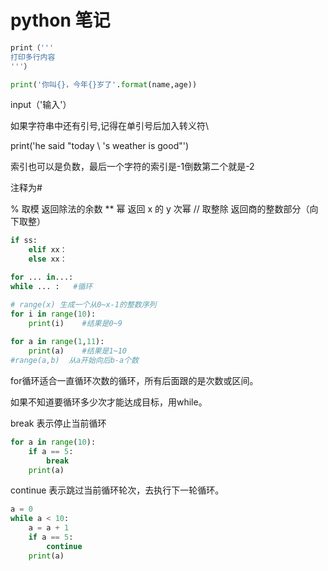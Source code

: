 # python 笔记



```python
print（'''
打印多行内容
'''）
```

```python
print('你叫{}，今年{}岁了'.format(name,age))
```

input（'输入'）

如果字符串中还有引号,记得在单引号后加入转义符\

print('he said "today \ 's weather is good"')

索引也可以是负数，最后一个字符的索引是-1倒数第二个就是-2

注释为#

%	取模	    返回除法的余数
**	幂	       返回 x 的 y 次幂
//	取整除	 返回商的整数部分（向下取整）

```python
if ss:
	elif xx：
	else xx：
```

```python
for ... in...:
while ... :   #循环
```

```python
# range(x) 生成一个从0~x-1的整数序列  
for i in range(10):
    print(i)	#结果是0~9
    
for a in range(1,11):
    print(a)	#结果是1~10
#range(a,b)  从a开始向后b-a个数
```

for循环适合一直循环次数的循环，所有后面跟的是次数或区间。

如果不知道要循环多少次才能达成目标，用while。

break 表示停止当前循环

```python
for a in range(10):
    if a == 5:
        break
    print(a)
```

continue 表示跳过当前循环轮次，去执行下一轮循环。

```python
a = 0
while a < 10:
    a = a + 1
    if a == 5:
        continue
    print(a)
```

